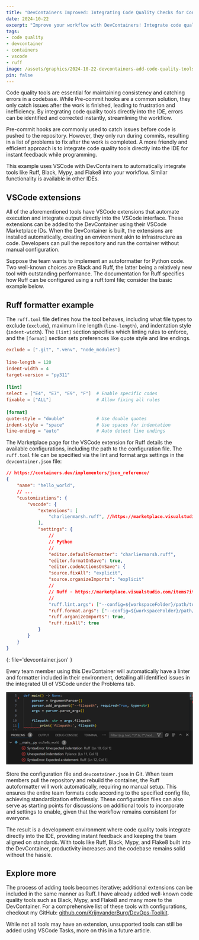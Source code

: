 ```yaml
---
title: "DevContainers Improved: Integrating Code Quality Checks for Continuous Feedback - Part 2/3"
date: 2024-10-22
excerpt: "Improve your workflow with DevContainers! Integrate code quality checks in VSCode for real-time feedback and error-free code."
tags:
- code quality
- devcontainer
- containers
- vscode
- ruff
image: /assets/graphics/2024-10-22-devcontainers-add-code-quality-tools/thumbnail-ship-approaching-lighthouse.png
pin: false
---
```


Code quality tools are essential for maintaining consistency and catching errors in a codebase. While Pre-commit hooks are a common solution, they only catch issues after the work is finished, leading to frustration and inefficiency. By integrating code quality tools directly into the IDE, errors can be identified and corrected instantly, streamlining the workflow.

Pre-commit hooks are commonly used to catch issues before code is pushed to the repository. However, they only run during commits, resulting in a list of problems to fix after the work is completed. A more friendly and efficient approach is to integrate code quality tools directly into the IDE for instant feedback while programming.

This example uses VSCode with DevContainers to automatically integrate tools like Ruff, Black, Mypy, and Flake8 into your workflow. Similar functionality is available in other IDEs.

## VSCode extensions

All of the aforementioned tools have VSCode extensions that automate execution and integrate output directly into the VSCode interface. These extensions can be added to the DevContainer using their VSCode Marketplace IDs. When the DevContainer is built, the extensions are installed automatically, creating an environment akin to infrastructure as code. Developers can pull the repository and run the container without manual configuration.

Suppose the team wants to implement an autoformatter for Python code. Two well-known choices are Black and Ruff, the latter being a relatively new tool with outstanding performance. The documentation for Ruff specifies how Ruff can be configured using a ruff.toml file; consider the basic example below.

## Ruff formatter example

The `ruff.toml` file defines how the tool behaves, including what file types to exclude (`exclude`), maximum line length (`line-length`), and indentation style (`indent-width`). The `[lint]` section specifies which linting rules to enforce, and the `[format]` section sets preferences like quote style and line endings.

```toml
exclude = [".git", ".venv", "node_modules"]

line-length = 120
indent-width = 4
target-version = "py311"

[lint]
select = ["E4", "E7", "E9", "F"]  # Enable specific codes
fixable = ["ALL"]                 # Allow fixing all rules

[format]
quote-style = "double"            # Use double quotes
indent-style = "space"            # Use spaces for indentation
line-ending = "auto"              # Auto detect line endings
```

The Marketplace page for the VSCode extension for Ruff details the available configurations, including the path to the configuration file. The `ruff.toml` file can be specified via the lint and format args settings in the `devcontainer.json` file:

```json
// https://containers.dev/implementors/json_reference/
{
    "name": "hello_world",
    // ...
    "customizations": {
        "vscode": {
            "extensions": [
                "charliermarsh.ruff", //https://marketplace.visualstudio.com/items?itemName=charliermarsh.ruff
            ],
            "settings": {
                //
                // Python
                //
                "editor.defaultFormatter": "charliermarsh.ruff",
                "editor.formatOnSave": true,
                "editor.codeActionsOnSave": {
                "source.fixAll": "explicit",
                "source.organizeImports": "explicit"
                //
                // Ruff - https://marketplace.visualstudio.com/items?itemName=charliermarsh.ruff
                //
                "ruff.lint.args": ["--config=${workspaceFolder}/path/to/ruff.toml"],
                "ruff.format.args": ["--config=${workspaceFolder}/path/to json/ruff.toml"],
                "ruff.organizeImports": true,
                "ruff.fixAll": true
            }
        }
    }
}
```
{: file='devcontainer.json' }

Every team member using this DevContainer will automatically have a linter and formatter included in their environment, detailing all identified issues in the integrated UI of VSCode under the Problems tab.

![actions-view](/assets/graphics/2024-10-22-devcontainers-add-code-quality-tools/vscode_code_quality_tools_screenshot.png)

Store the configuration file and `devcontainer.json` in Git. When team members pull the repository and rebuild the container, the Ruff autoformatter will work automatically, requiring no manual setup. This ensures the entire team formats code according to the specified config file, achieving standardization effortlessly. These configuration files can also serve as starting points for discussions on additional tools to incorporate and settings to enable, given that the workflow remains consistent for everyone.

The result is a development environment where code quality tools integrate directly into the IDE, providing instant feedback and keeping the team aligned on standards. With tools like Ruff, Black, Mypy, and Flake8 built into the DevContainer, productivity increases and the codebase remains solid without the hassle.

## Explore more

The process of adding tools becomes iterative; additional extensions can be included in the same manner as Ruff. I have already added well-known code quality tools such as Black, Mypy, and Flake8 and many more to the DevContainer. For a comprehensive list of these tools with configurations, checkout my GitHub: [github.com/KrijnvanderBurg/DevOps-Toolkit](https://github.com/KrijnvanderBurg/DevOps-Toolkit).

While not all tools may have an extension, unsupported tools can still be added using VSCode Tasks, more on this in a future article.
